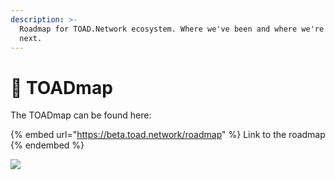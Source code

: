 ```yaml
---
description: >-
  Roadmap for TOAD.Network ecosystem. Where we've been and where we're going
  next.
---
```


# 🎯 TOADmap

The TOADmap can be found here:

{% embed url="https://beta.toad.network/roadmap" %}
Link to the roadmap
{% endembed %}

![](../.gitbook/assets/FINAL.jpeg)
